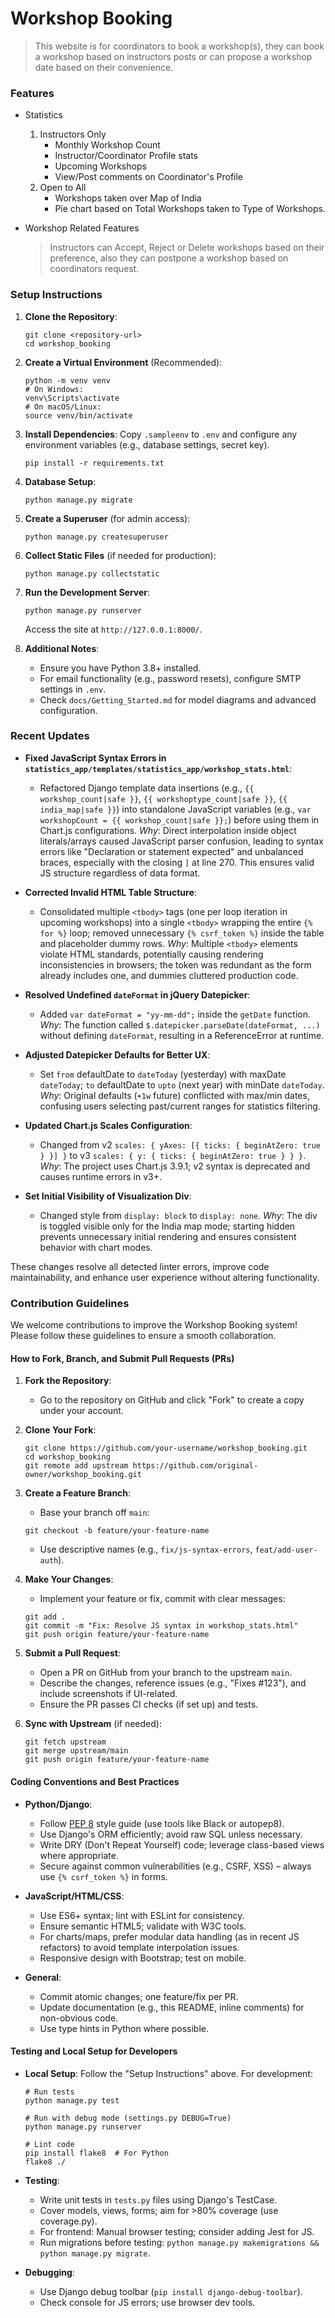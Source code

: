 # **Workshop Booking**

> This website is for coordinators to book a workshop(s), they can book a workshop based on instructors posts or can propose a workshop date based on their convenience.

### Features
* Statistics
    1. Instructors Only
        * Monthly Workshop Count
        * Instructor/Coordinator Profile stats
        * Upcoming Workshops
        * View/Post comments on Coordinator's Profile
    2. Open to All
        * Workshops taken over Map of India
        * Pie chart based on Total Workshops taken to Type of Workshops.

* Workshop Related Features
    > Instructors can Accept, Reject or Delete workshops based on their preference, also they can postpone a workshop based on coordinators request.

### Setup Instructions
1. **Clone the Repository**:
   ```
   git clone <repository-url>
   cd workshop_booking
   ```

2. **Create a Virtual Environment** (Recommended):
   ```
   python -m venv venv
   # On Windows:
   venv\Scripts\activate
   # On macOS/Linux:
   source venv/bin/activate
   ```

3. **Install Dependencies**:
   Copy `.sampleenv` to `.env` and configure any environment variables (e.g., database settings, secret key).
   ```
   pip install -r requirements.txt
   ```

4. **Database Setup**:
   ```
   python manage.py migrate
   ```

5. **Create a Superuser** (for admin access):
   ```
   python manage.py createsuperuser
   ```

6. **Collect Static Files** (if needed for production):
   ```
   python manage.py collectstatic
   ```

7. **Run the Development Server**:
   ```
   python manage.py runserver
   ```
   Access the site at `http://127.0.0.1:8000/`.

8. **Additional Notes**:
   - Ensure you have Python 3.8+ installed.
   - For email functionality (e.g., password resets), configure SMTP settings in `.env`.
   - Check `docs/Getting_Started.md` for model diagrams and advanced configuration.

### Recent Updates
- **Fixed JavaScript Syntax Errors in `statistics_app/templates/statistics_app/workshop_stats.html`**:
  - Refactored Django template data insertions (e.g., `{{ workshop_count|safe }}`, `{{ workshoptype_count|safe }}`, `{{ india_map|safe }}`) into standalone JavaScript variables (e.g., `var workshopCount = {{ workshop_count|safe }};`) before using them in Chart.js configurations. *Why*: Direct interpolation inside object literals/arrays caused JavaScript parser confusion, leading to syntax errors like "Declaration or statement expected" and unbalanced braces, especially with the closing `]` at line 270. This ensures valid JS structure regardless of data format.
  
- **Corrected Invalid HTML Table Structure**:
  - Consolidated multiple `<tbody>` tags (one per loop iteration in upcoming workshops) into a single `<tbody>` wrapping the entire `{% for %}` loop; removed unnecessary `{% csrf_token %}` inside the table and placeholder dummy rows. *Why*: Multiple `<tbody>` elements violate HTML standards, potentially causing rendering inconsistencies in browsers; the token was redundant as the form already includes one, and dummies cluttered production code.

- **Resolved Undefined `dateFormat` in jQuery Datepicker**:
  - Added `var dateFormat = "yy-mm-dd";` inside the `getDate` function. *Why*: The function called `$.datepicker.parseDate(dateFormat, ...)` without defining `dateFormat`, resulting in a ReferenceError at runtime.

- **Adjusted Datepicker Defaults for Better UX**:
  - Set `from` defaultDate to `dateToday` (yesterday) with maxDate `dateToday`; `to` defaultDate to `upto` (next year) with minDate `dateToday`. *Why*: Original defaults (`+1w` future) conflicted with max/min dates, confusing users selecting past/current ranges for statistics filtering.

- **Updated Chart.js Scales Configuration**:
  - Changed from v2 `scales: { yAxes: [{ ticks: { beginAtZero: true } }] }` to v3 `scales: { y: { ticks: { beginAtZero: true } } }`. *Why*: The project uses Chart.js 3.9.1; v2 syntax is deprecated and causes runtime errors in v3+.

- **Set Initial Visibility of Visualization Div**:
  - Changed style from `display: block` to `display: none`. *Why*: The div is toggled visible only for the India map mode; starting hidden prevents unnecessary initial rendering and ensures consistent behavior with chart modes.

These changes resolve all detected linter errors, improve code maintainability, and enhance user experience without altering functionality.

### Contribution Guidelines
We welcome contributions to improve the Workshop Booking system! Please follow these guidelines to ensure a smooth collaboration.

#### How to Fork, Branch, and Submit Pull Requests (PRs)
1. **Fork the Repository**:
   - Go to the repository on GitHub and click "Fork" to create a copy under your account.

2. **Clone Your Fork**:
   ```
   git clone https://github.com/your-username/workshop_booking.git
   cd workshop_booking
   git remote add upstream https://github.com/original-owner/workshop_booking.git
   ```

3. **Create a Feature Branch**:
   - Base your branch off `main`:
   ```
   git checkout -b feature/your-feature-name
   ```
   - Use descriptive names (e.g., `fix/js-syntax-errors`, `feat/add-user-auth`).

4. **Make Your Changes**:
   - Implement your feature or fix, commit with clear messages:
   ```
   git add .
   git commit -m "Fix: Resolve JS syntax in workshop_stats.html"
   git push origin feature/your-feature-name
   ```

5. **Submit a Pull Request**:
   - Open a PR on GitHub from your branch to the upstream `main`.
   - Describe the changes, reference issues (e.g., "Fixes #123"), and include screenshots if UI-related.
   - Ensure the PR passes CI checks (if set up) and tests.

6. **Sync with Upstream** (if needed):
   ```
   git fetch upstream
   git merge upstream/main
   git push origin feature/your-feature-name
   ```

#### Coding Conventions and Best Practices
- **Python/Django**:
  - Follow [PEP 8](https://peps.python.org/pep-0008/) style guide (use tools like Black or autopep8).
  - Use Django's ORM efficiently; avoid raw SQL unless necessary.
  - Write DRY (Don't Repeat Yourself) code; leverage class-based views where appropriate.
  - Secure against common vulnerabilities (e.g., CSRF, XSS) – always use `{% csrf_token %}` in forms.

- **JavaScript/HTML/CSS**:
  - Use ES6+ syntax; lint with ESLint for consistency.
  - Ensure semantic HTML5; validate with W3C tools.
  - For charts/maps, prefer modular data handling (as in recent JS refactors) to avoid template interpolation issues.
  - Responsive design with Bootstrap; test on mobile.

- **General**:
  - Commit atomic changes; one feature/fix per PR.
  - Update documentation (e.g., this README, inline comments) for non-obvious code.
  - Use type hints in Python where possible.

#### Testing and Local Setup for Developers
- **Local Setup**: Follow the "Setup Instructions" above. For development:
  ```
  # Run tests
  python manage.py test

  # Run with debug mode (settings.py DEBUG=True)
  python manage.py runserver

  # Lint code
  pip install flake8  # For Python
  flake8 ./
  ```

- **Testing**:
  - Write unit tests in `tests.py` files using Django's TestCase.
  - Cover models, views, forms; aim for >80% coverage (use coverage.py).
  - For frontend: Manual browser testing; consider adding Jest for JS.
  - Run migrations before testing: `python manage.py makemigrations && python manage.py migrate`.

- **Debugging**:
  - Use Django debug toolbar (`pip install django-debug-toolbar`).
  - Check console for JS errors; use browser dev tools.

